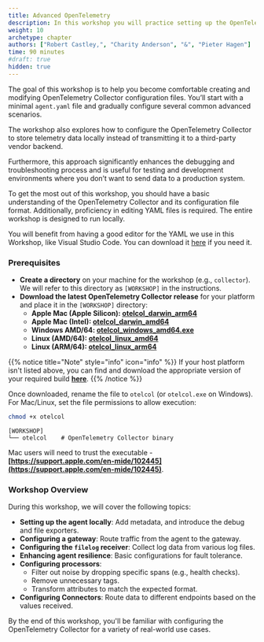 ```yaml
---
title: Advanced OpenTelemetry
description: In this workshop you will practice setting up the OpenTelemetry Collector configuration from scratch and go though several advanced configuration scenarios's
weight: 10
archetype: chapter
authors: ["Robert Castley,", "Charity Anderson", "&", "Pieter Hagen"]
time: 90 minutes
#draft: true
hidden: true
---
```


The goal of this workshop is to help you become comfortable creating and modifying OpenTelemetry Collector configuration files. You’ll start with a minimal `agent.yaml` file and gradually configure several common advanced scenarios.

The workshop also explores how to configure the OpenTelemetry Collector to store telemetry data locally instead of transmitting it to a third-party vendor backend.

Furthermore, this approach significantly enhances the debugging and troubleshooting process and is useful for testing and development environments where you don’t want to send data to a production system.

To get the most out of this workshop, you should have a basic understanding of the OpenTelemetry Collector and its configuration file format. Additionally, proficiency in editing YAML files is required. The entire workshop is designed to run locally.

You will benefit from having a good editor for the YAML we use in this Workshop, like Visual Studio Code. You can download it [here](https://code.visualstudio.com/download) if you need it.

### Prerequisites

- **Create a directory** on your machine for the workshop (e.g., `collector`). We will refer to this directory as `[WORKSHOP]` in the instructions.
- **Download the latest OpenTelemetry Collector release** for your platform and place it in the `[WORKSHOP]` directory:
  - **Apple Mac (Apple Silicon): [otelcol_darwin_arm64](https://github.com/signalfx/splunk-otel-collector/releases/download/v0.117.0/otelcol_darwin_arm64)**
  - **Apple Mac (Intel): [otelcol_darwin_amd64](https://github.com/signalfx/splunk-otel-collector/releases/download/v0.117.0/otelcol_darwin_amd64)**
  - **Windows AMD/64: [otelcol_windows_amd64.exe](https://github.com/signalfx/splunk-otel-collector/releases/download/v0.117.0/otelcol_windows_amd64.exe)**
  - **Linux (AMD/64): [otelcol_linux_amd64](https://github.com/signalfx/splunk-otel-collector/releases/download/v0.117.0/otelcol_linux_amd64)**
  - **Linux (ARM/64): [otelcol_linux_arm64](https://github.com/signalfx/splunk-otel-collector/releases/download/v0.117.0/otelcol_linux_arm64)**

{{% notice title="Note" style="info" icon="info" %}}
If your host platform isn't listed above, you can find and download the appropriate version of your required build [**here**](https://github.com/signalfx/splunk-otel-collector/releases/tag/v0.117.0).
{{% /notice %}}

Once downloaded, rename the file to `otelcol` (or `otelcol.exe` on Windows). For Mac/Linux, set the file permissions to allow execution:

```bash
chmod +x otelcol
```

```text
[WORKSHOP]
└── otelcol    # OpenTelemetry Collector binary
```

Mac users will need to trust the executable - **[https://support.apple.com/en-mide/102445](https://support.apple.com/en-mide/102445)**.

### Workshop Overview

During this workshop, we will cover the following topics:

- **Setting up the agent locally**: Add metadata, and introduce the debug and file exporters.
- **Configuring a gateway**: Route traffic from the agent to the gateway.
- **Configuring the `filelog` receiver**: Collect log data from various log files.
- **Enhancing agent resilience**: Basic configurations for fault tolerance.
- **Configuring processors**:
  - Filter out noise by dropping specific spans (e.g., health checks).
  - Remove unnecessary tags.
  - Transform attributes to match the expected format.
- **Configuring Connectors**: Route data to different endpoints based on the values received.

By the end of this workshop, you'll be familiar with configuring the OpenTelemetry Collector for a variety of real-world use cases.
